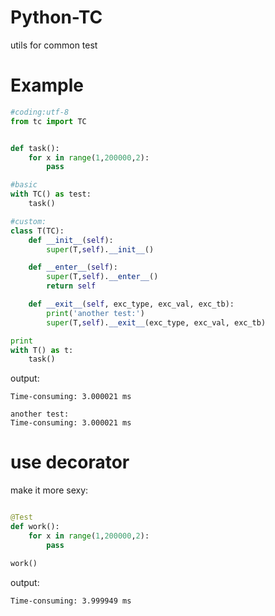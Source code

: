 Python-TC
=====================

utils for common test

Example
========
```python
#coding:utf-8
from tc import TC


def task():
    for x in range(1,200000,2):
        pass

#basic
with TC() as test:
    task()

#custom:
class T(TC):
    def __init__(self):
        super(T,self).__init__()

    def __enter__(self):
        super(T,self).__enter__()
        return self

    def __exit__(self, exc_type, exc_val, exc_tb):
        print('another test:')
        super(T,self).__exit__(exc_type, exc_val, exc_tb)

print
with T() as t:
    task()
```

output:
```shell
Time-consuming: 3.000021 ms

another test:
Time-consuming: 3.000021 ms
```

use decorator
===
make it more sexy:
```python

@Test
def work():
    for x in range(1,200000,2):
        pass

work()
```

output:
```shell
Time-consuming: 3.999949 ms
```
